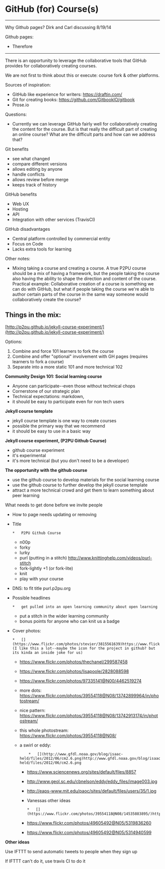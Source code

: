 # GitHub (for) Course(s)

-------------------

Why Github pages? Dirk and Carl discussing 8/19/14

Github pages: 

*   Therefore

--------------

There is an opportunity to leverage the collaborative tools that GitHub provides for collaboratively creating courses.

We are not first to think about this or execute: course fork & other platforms.

Sources of inspiration:

*   GitHub like experience for writers: [](https://draftin.com/)https://draftin.com/
*   Git for creating books: [](https://github.com/GitbookIO/gitbook)https://github.com/GitbookIO/gitbook
*   Prose.io

Questions:

*   Currently we can leverage GitHub fairly well for collaboratively creating the content for the course. But is that really the difficult part of creating an online course? What are the difficult parts and how can we address that?

Git benefits

*   see what changed
*   compare different versions
*   allows editing by anyone
*   handle conflicts
*   allows review before merge
*   keeps track of history

GitHub benefits

*   Web UX
*   Hosting
*   API
*   Integration with other services (TravisCI)

GitHub disadvantages

*   Central platform controlled by commercial entity
*   Focus on Code
*   Lacks extra tools for learning

Other notes:

*   Mixing taking a course and creating a course. A true P2PU course should be a mix of having a framework, but the people taking the course also having the ability to shape the direction and content of the course. Practical example: Collaborative creation of a course is something we can do with GitHub, but what if people taking the course we're able to author certain parts of the course in the same way someone would collaboratively create the course?

## Things in the mix:

[](http://p2pu.github.io/jekyll-course-experiment/)[http://p2pu.github.io/jekyll-course-experiment/](http://p2pu.github.io/jekyll-course-experiment/)

Options:

1.  Combine and force 101 learners to fork the course 
2.  Combine and offer "optional" involvement with GH pages (requires learners to fork a course)
3.  Separate into a more static 101 and more technical 102 

**Community Design 101: Social learning course**

*   Anyone can participate--even those without technical chops
*   Cornerstone of our strategic plan
*   Technical expectations: markdown, 
*   it should be easy to participate even for non tech users

**Jekyll course template**

*   jekyll course template is one way to create courses
*   possible the primary way that we recommend
*   it should be easy to use in a basic way

**Jekyll course experiment, (P2PU Github Course)**

*   github course experiment
*   it's experimental
*   it's more technical (but you don't need to be a developer)

**The opportunity with the github course**

*   use the github course to develop materials for the social learning course
*   use the github course to further develop the jekyll course template
*   attract a more technical crowd and get them to learn something about peer learning

What needs to get done before we invite people

*   How to page needs updating or removing
*   Title

        *   P2PU Github Course
    *   n00p
    *   forky
    *   lurky
    *   purl (putting in a stitch) [](http://www.knittinghelp.com/videos/purl-stitch)http://www.knittinghelp.com/videos/purl-stitch
    *   fork-lightly +1 (or fork-lite)
    *   knit
    *   play with your course

*   DNS: to fit title purl.p2pu.org
*   Possible headlines

        *   get pulled into an open learning community about open learning
    *   put a stitch in the wider learning community
    *   bonus points for anyone who can knit us a badge

*   Cover photos:

        *   [](https://www.flickr.com/photos/stevier/3815561639)https://www.flickr.com/photos/stevier/3815561639 (I like this a lot--maybe the icon for the project in github? but its kinda an inside joke for us)
    *   [](https://www.flickr.com/photos/thechanel/299587458)https://www.flickr.com/photos/thechanel/299587458
    *   [](https://www.flickr.com/photos/lisapoole/2828088598)https://www.flickr.com/photos/lisapoole/2828088598
    *   [](https://www.flickr.com/photos/97335141@N00/4462519274)https://www.flickr.com/photos/97335141@N00/4462519274
    *   more dots: [](https://www.flickr.com/photos/39554118@N08/13742899964/in/photostream/)https://www.flickr.com/photos/39554118@N08/13742899964/in/photostream/
    *   nice pattern: [](https://www.flickr.com/photos/39554118@N08/13742913174/in/photostream/)https://www.flickr.com/photos/39554118@N08/13742913174/in/photostream/
    *   this whole photostream: [](https://www.flickr.com/photos/39554118@N08/)https://www.flickr.com/photos/39554118@N08/
    *   a swirl or eddy: 

                *   [](http://www.gfdl.noaa.gov/blog/isaac-held/files/2012/06/cm2.6.png)http://www.gfdl.noaa.gov/blog/isaac-held/files/2012/06/cm2.6.png
        *   [](https://www.sciencenews.org/sites/default/files/8857)https://www.sciencenews.org/sites/default/files/8857
        *   [](http://www.geol.sc.edu/cbnelson/eddy/eddy_files/image003.jpg)http://www.geol.sc.edu/cbnelson/eddy/eddy_files/image003.jpg
        *   [](http://eaps-www.mit.edu/paoc/sites/default/files/users/35/1.jpg)http://eaps-www.mit.edu/paoc/sites/default/files/users/35/1.jpg

        *   Vanessas other ideas 

                *   [](https://www.flickr.com/photos/39554118@N08/14535883895/)https://www.flickr.com/photos/39554118@N08/14535883895/
        *   [](https://www.flickr.com/photos/49605492@N05/5319836260)https://www.flickr.com/photos/49605492@N05/5319836260
        *   [](https://www.flickr.com/photos/49605492@N05/5314940599)https://www.flickr.com/photos/49605492@N05/5314940599

**Other ideas**

Use IFTTT to send automatic tweets to people when they sign up

If IFTTT can't do it, use travis CI to do it
